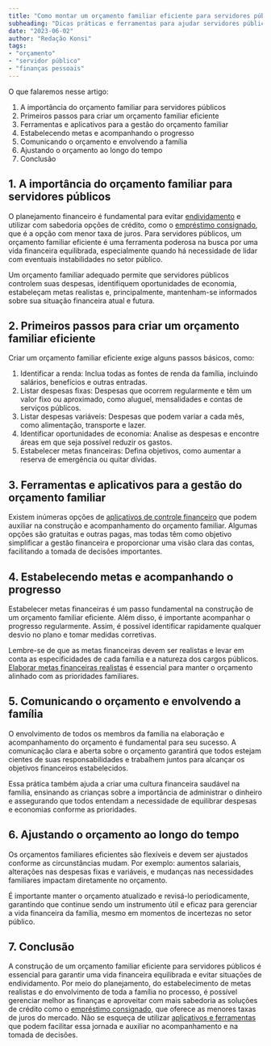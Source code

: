 ```yaml
---
title: "Como montar um orçamento familiar eficiente para servidores públicos"
subheading: "Dicas práticas e ferramentas para ajudar servidores públicos a gerenciar suas finanças em casa."
date: "2023-06-02"
author: "Redação Konsi"
tags:
- "orçamento"
- "servidor público"
- "finanças pessoais"
---
```


O que falaremos nesse artigo:

1. A importância do orçamento familiar para servidores públicos
2. Primeiros passos para criar um orçamento familiar eficiente
3. Ferramentas e aplicativos para a gestão do orçamento familiar
4. Estabelecendo metas e acompanhando o progresso
5. Comunicando o orçamento e envolvendo a família
6. Ajustando o orçamento ao longo do tempo
7. Conclusão

## 1. A importância do orçamento familiar para servidores públicos

O planejamento financeiro é fundamental para evitar [endividamento](/servidores-publicos-evitar-endividamento.md) e utilizar com sabedoria opções de crédito, como o [empréstimo consignado](/tipos-de-credito-consignado.md), que é a opção com menor taxa de juros. Para servidores públicos, um orçamento familiar eficiente é uma ferramenta poderosa na busca por uma vida financeira equilibrada, especialmente quando há necessidade de lidar com eventuais instabilidades no setor público.

Um orçamento familiar adequado permite que servidores públicos controlem suas despesas, identifiquem oportunidades de economia, estabeleçam metas realistas e, principalmente, mantenham-se informados sobre sua situação financeira atual e futura.

## 2. Primeiros passos para criar um orçamento familiar eficiente

Criar um orçamento familiar eficiente exige alguns passos básicos, como:

1. Identificar a renda: Inclua todas as fontes de renda da família, incluindo salários, benefícios e outras entradas.
2. Listar despesas fixas: Despesas que ocorrem regularmente e têm um valor fixo ou aproximado, como aluguel, mensalidades e contas de serviços públicos.
3. Listar despesas variáveis: Despesas que podem variar a cada mês, como alimentação, transporte e lazer.
4. Identificar oportunidades de economia: Analise as despesas e encontre áreas em que seja possível reduzir os gastos.
5. Estabelecer metas financeiras: Defina objetivos, como aumentar a reserva de emergência ou quitar dívidas.

## 3. Ferramentas e aplicativos para a gestão do orçamento familiar

Existem inúmeras opções de [aplicativos de controle financeiro](/aplicativo-de-controle-financeiro-confira-otimas-opcoes.md) que podem auxiliar na construção e acompanhamento do orçamento familiar. Algumas opções são gratuitas e outras pagas, mas todas têm como objetivo simplificar a gestão financeira e proporcionar uma visão clara das contas, facilitando a tomada de decisões importantes.

## 4. Estabelecendo metas e acompanhando o progresso

Estabelecer metas financeiras é um passo fundamental na construção de um orçamento familiar eficiente. Além disso, é importante acompanhar o progresso regularmente. Assim, é possível identificar rapidamente qualquer desvio no plano e tomar medidas corretivas.

Lembre-se de que as metas financeiras devem ser realistas e levar em conta as especificidades de cada família e a natureza dos cargos públicos. [Elaborar metas financeiras realistas](/como-elaborar-metas-financeiras-realistas-para-servidores-pblicos.md) é essencial para manter o orçamento alinhado com as prioridades familiares.

## 5. Comunicando o orçamento e envolvendo a família

O envolvimento de todos os membros da família na elaboração e acompanhamento do orçamento é fundamental para seu sucesso. A comunicação clara e aberta sobre o orçamento garantirá que todos estejam cientes de suas responsabilidades e trabalhem juntos para alcançar os objetivos financeiros estabelecidos.

Essa prática também ajuda a criar uma cultura financeira saudável na família, ensinando as crianças sobre a importância de administrar o dinheiro e assegurando que todos entendam a necessidade de equilibrar despesas e economias conforme as prioridades.

## 6. Ajustando o orçamento ao longo do tempo

Os orçamentos familiares eficientes são flexíveis e devem ser ajustados conforme as circunstâncias mudam. Por exemplo: aumentos salariais, alterações nas despesas fixas e variáveis, e mudanças nas necessidades familiares impactam diretamente no orçamento.

É importante manter o orçamento atualizado e revisá-lo periodicamente, garantindo que continue sendo um instrumento útil e eficaz para gerenciar a vida financeira da família, mesmo em momentos de incertezas no setor público.

## 7. Conclusão

A construção de um orçamento familiar eficiente para servidores públicos é essencial para garantir uma vida financeira equilibrada e evitar situações de endividamento. Por meio do planejamento, do estabelecimento de metas realistas e do envolvimento de toda a família no processo, é possível gerenciar melhor as finanças e aproveitar com mais sabedoria as soluções de crédito como o [empréstimo consignado](/tipos-de-credito-consignado.md), que oferece as menores taxas de juros do mercado. Não se esqueça de utilizar [aplicativos e ferramentas](/aplicativo-de-controle-financeiro-confira-otimas-opcoes.md) que podem facilitar essa jornada e auxiliar no acompanhamento e na tomada de decisões.